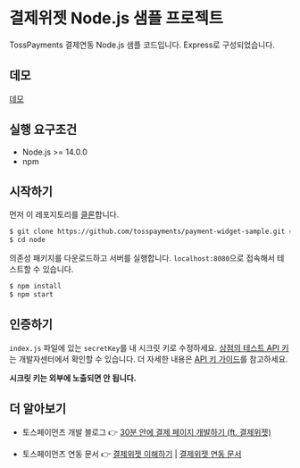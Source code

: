 # 결제위젯 Node.js 샘플 프로젝트

TossPayments 결제연동 Node.js 샘플 코드입니다. Express로 구성되었습니다.

## 데모

[데모](https://codesandbox.io/p/sandbox/payment-widget-nodejs-ejs-sample-bemczk)

## 실행 요구조건

- Node.js >= 14.0.0
- npm

## 시작하기

먼저 이 레포지토리를 [클론](https://docs.github.com/en/github/creating-cloning-and-archiving-repositories/cloning-a-repository)합니다.

```sh
$ git clone https://github.com/tosspayments/payment-widget-sample.git # 샘플 프로젝트 클론
$ cd node
```

의존성 패키지를 다운로드하고 서버를 실행합니다. `localhost:8080`으로 접속해서 테스트할 수 있습니다.

```sh
$ npm install
$ npm start
```

## 인증하기

`index.js` 파일에 있는 `secretKey`를 내 시크릿 키로 수정하세요. [상점의 테스트 API 키](https://developers.tosspayments.com/my/api-keys)는 개발자센터에서 확인할 수 있습니다. 더 자세한 내용은 [API 키 가이드](https://docs.tosspayments.com/reference/using-api/api-keys)를 참고하세요.

**시크릿 키는 외부에 노출되면 안 됩니다.**

## 더 알아보기

- 토스페이먼츠 개발 블로그 👉 [30분 안에 결제 페이지 개발하기 (ft. 결제위젯)](https://velog.io/@tosspayments/결제위젯으로-30분안에-결제-페이지-개발하기)

- 토스페이먼츠 연동 문서 👉 [결제위젯 이해하기](https://docs.tosspayments.com/guides/payment-widget/overview) | [결제위젯 연동 문서](https://docs.tosspayments.com/guides/payment-widget/integration)

